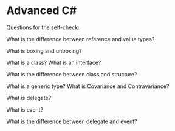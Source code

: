 # Advanced C#

Questions for the self-check:

What is the difference between reference and value types? 

What is boxing and unboxing? 

What is a class? What is an interface? 

What is the difference between class and structure? 

What is a generic type? What is Covariance and Contravariance? 

What is delegate? 

What is event? 

What is the difference between delegate and event? 
